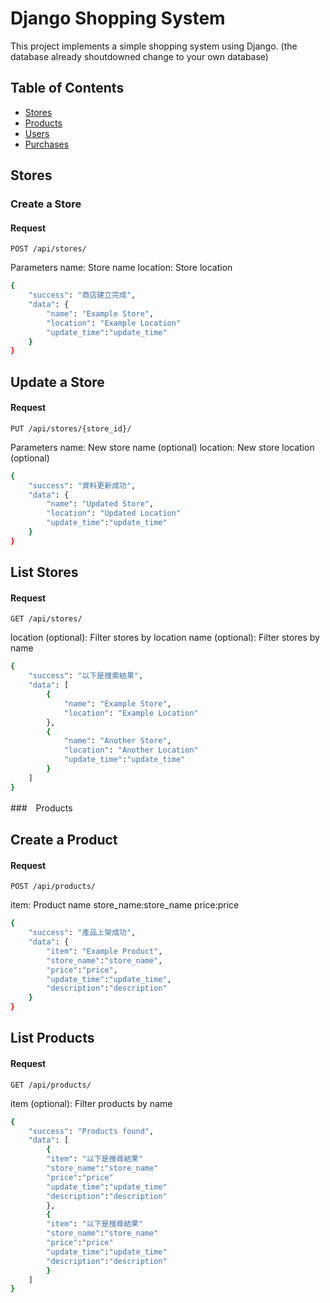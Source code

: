 # Django Shopping System

This project implements a simple shopping system using Django.
(the database already shoutdowned change to your own database)

## Table of Contents

- [Stores](#stores)
- [Products](#products)
- [Users](#users)
- [Purchases](#purchases)

## Stores

### Create a Store

#### Request
```http
POST /api/stores/
```

Parameters
name: Store name
location: Store location
```bash
{
    "success": "商店建立完成",
    "data": {
        "name": "Example Store",
        "location": "Example Location"
        "update_time":"update_time"
    }
}
```
## Update a Store

#### Request

```http
PUT /api/stores/{store_id}/
```
Parameters
name: New store name (optional)
location: New store location (optional)

```bash
{
    "success": "資料更新成功",
    "data": {
        "name": "Updated Store",
        "location": "Updated Location"
        "update_time":"update_time"
    }
}
```
## List Stores

#### Request

```http
GET /api/stores/
```
location (optional): Filter stores by location
name (optional): Filter stores by name

```bash
{
    "success": "以下是搜索結果",
    "data": [
        {
            "name": "Example Store",
            "location": "Example Location"
        },
        {
            "name": "Another Store",
            "location": "Another Location"
            "update_time":"update_time"
        }
    ]
}
```

###　Products

## Create a Product

#### Request

```http
POST /api/products/
```

item: Product name
store_name:store_name
price:price
```bash
{
    "success": "產品上架成功",
    "data": {
        "item": "Example Product",
        "store_name":"store_name",
        "price":"price",
        "update_time":"update_time",
        "description":"description"
    }
}
```

## List Products

#### Request

```http
GET /api/products/
```
item (optional): Filter products by name

```bash
{
    "success": "Products found",
    "data": [
        {
        "item": "以下是搜尋結果"
        "store_name":"store_name"
        "price":"price"
        "update_time":"update_time"
        "description":"description"
        },
        {
        "item": "以下是搜尋結果"
        "store_name":"store_name"
        "price":"price"
        "update_time":"update_time"
        "description":"description"
        }
    ]
}
```